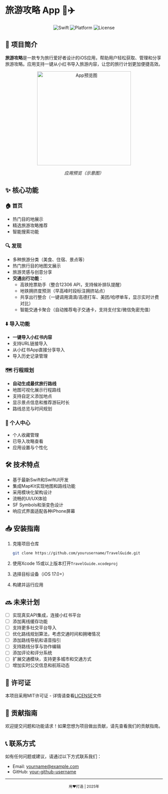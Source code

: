 # 旅游攻略 App 📱✈️

<div align="center">
  
![Swift](https://img.shields.io/badge/Swift-5.9-orange.svg)
![Platform](https://img.shields.io/badge/platform-iOS-blue.svg)
![License](https://img.shields.io/badge/license-MIT-brightgreen.svg)

</div>

## 📖 项目简介

**旅游攻略**是一款专为旅行爱好者设计的iOS应用，帮助用户轻松获取、管理和分享旅游攻略。应用支持一键从小红书导入旅游内容，让您的旅行计划更加便捷高效。

<div align="center">
  <img src="app_preview.png" alt="App预览图" width="300"/>
  <p><i>应用预览（示意图）</i></p>
</div>

## ✨ 核心功能

### 🏠 首页
- 热门目的地展示
- 精选旅游攻略推荐
- 智能搜索功能

### 🔍 发现
- 多种旅游分类（美食、住宿、景点等）
- 热门旅行目的地图文展示
- 旅游灵感与创意分享
- **交通出行功能**：
  - 高铁抢票助手（整合12306 API，支持候补排队提醒）
  - 地铁拥挤度预测（早高峰时段标注拥挤站点）
  - 共享出行整合（一键调用滴滴/高德打车、美团/哈啰单车，显示实时计费对比）
  - 智能交通卡聚合（自动推荐电子交通卡，支持支付宝/微信免密充值）

### ⬇️ 导入功能
- **一键导入小红书内容**
- 支持URL链接导入
- 从小红书App直接分享导入
- 导入历史记录管理

### 🗺️ 行程规划
- **自动生成最优旅行路线**
- 地图可视化展示行程路线
- 支持自定义添加地点
- 显示景点信息和推荐游玩时长
- 路线总览与时间规划

### 👤 个人中心
- 个人收藏管理
- 已导入攻略查看
- 应用设置与个性化

## 🛠 技术特点

- 基于最新Swift和SwiftUI开发
- 集成MapKit实现地图和路线功能
- 采用模块化架构设计
- 流畅的UI/UX体验
- SF Symbols和渐变色设计
- 响应式界面适配各种iPhone屏幕

## 📥 安装指南

1. 克隆项目仓库
   ```bash
   git clone https://github.com/yourusername/TravelGuide.git
   ```

2. 使用Xcode 15或以上版本打开`TravelGuide.xcodeproj`

3. 选择目标设备（iOS 17.0+）

4. 构建并运行应用

## 🔜 未来计划

- [ ] 实现真实API集成，连接小红书平台
- [ ] 添加离线缓存功能
- [ ] 支持更多社交平台导入
- [ ] 优化路线规划算法，考虑交通时间和拥堵情况
- [ ] 添加路线导航和语音指引
- [ ] 支持路线分享与协作编辑
- [ ] 添加评论和评分系统
- [ ] 扩展交通模块，支持更多城市和交通方式
- [ ] 增加实时公交信息和航班动态

## 📄 许可证

本项目采用MIT许可证 - 详情请查看[LICENSE](LICENSE)文件

## 👥 贡献指南

欢迎提交问题和功能请求！如果您想为项目做出贡献，请先查看我们的贡献指南。

## 📞 联系方式

如有任何问题或建议，请通过以下方式联系我们：

- Email: yourname@example.com
- GitHub: [your-github-username](https://github.com/your-github-username)

---

<div align="center">
  <sub>用❤️打造 | 2025年</sub>
</div>
